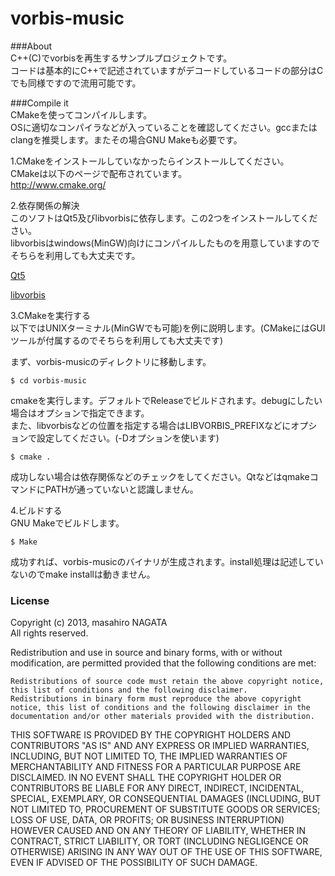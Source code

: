 vorbis-music   
============

###About   
C++(C)でvorbisを再生するサンプルプロジェクトです。   
コードは基本的にC++で記述されていますがデコードしているコードの部分はCでも同様ですので流用可能です。  

###Compile it  
CMakeを使ってコンパイルします。  
OSに適切なコンパイラなどが入っていることを確認してください。gccまたはclangを推奨します。またその場合GNU Makeも必要です。  
  
  
1.CMakeをインストールしていなかったらインストールしてください。  
CMakeは以下のページで配布されています。  
 http://www.cmake.org/  

2.依存関係の解決  
このソフトはQt5及びlibvorbisに依存します。この2つをインストールしてください。  
libvorbisはwindows(MinGW)向けにコンパイルしたものを用意していますのでそちらを利用しても大丈夫です。  

[Qt5](http://qt-project.org/)  

[libvorbis](http://xiph.org/vorbis/)  

3.CMakeを実行する  
以下ではUNIXターミナル(MinGWでも可能)を例に説明します。(CMakeにはGUIツールが付属するのでそちらを利用しても大丈夫です)   

まず、vorbis-musicのディレクトリに移動します。

    $ cd vorbis-music

cmakeを実行します。デフォルトでReleaseでビルドされます。debugにしたい場合はオプションで指定できます。  
また、libvorbisなどの位置を指定する場合はLIBVORBIS_PREFIXなどにオプションで設定してください。(-Dオプションを使います)  

    $ cmake .

成功しない場合は依存関係などのチェックをしてください。QtなどはqmakeコマンドにPATHが通っていないと認識しません。  

4.ビルドする  
GNU Makeでビルドします。

    $ Make

成功すれば、vorbis-musicのバイナリが生成されます。install処理は記述していないのでmake installは動きません。  


### License  
Copyright (c) 2013, masahiro NAGATA  
All rights reserved.  
  
Redistribution and use in source and binary forms, with or without modification, are permitted provided that the following conditions are met:  
  
    Redistributions of source code must retain the above copyright notice, this list of conditions and the following disclaimer.  
    Redistributions in binary form must reproduce the above copyright notice, this list of conditions and the following disclaimer in the documentation and/or other materials provided with the distribution.  
  
THIS SOFTWARE IS PROVIDED BY THE COPYRIGHT HOLDERS AND CONTRIBUTORS "AS IS" AND ANY EXPRESS OR IMPLIED WARRANTIES, INCLUDING, BUT NOT LIMITED TO, THE IMPLIED WARRANTIES OF MERCHANTABILITY AND FITNESS FOR A PARTICULAR PURPOSE ARE DISCLAIMED. IN NO EVENT SHALL THE COPYRIGHT HOLDER OR CONTRIBUTORS BE LIABLE FOR ANY DIRECT, INDIRECT, INCIDENTAL, SPECIAL, EXEMPLARY, OR CONSEQUENTIAL DAMAGES (INCLUDING, BUT NOT LIMITED TO, PROCUREMENT OF SUBSTITUTE GOODS OR SERVICES; LOSS OF USE, DATA, OR PROFITS; OR BUSINESS INTERRUPTION) HOWEVER CAUSED AND ON ANY THEORY OF LIABILITY, WHETHER IN CONTRACT, STRICT LIABILITY, OR TORT (INCLUDING NEGLIGENCE OR OTHERWISE) ARISING IN ANY WAY OUT OF THE USE OF THIS SOFTWARE, EVEN IF ADVISED OF THE POSSIBILITY OF SUCH DAMAGE.  

